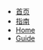 <!-- docs/_sidebar.md -->

* [首页](/)
* [指南](/guide)
* [Home](/)
* [Guide](guide.md "The greatest guide in the world")
